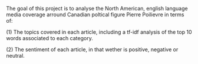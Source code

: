 The goal of this project is to analyse the North American, english language media coverage arround Canadian poltical figure Pierre Poilievre in terms of:

(1) The topics covered in each article, including a tf-idf analysis of the top 10 words associated to each category.

(2) The sentiment of each article, in that wether is positive, negative or neutral.
